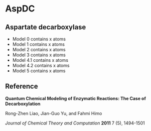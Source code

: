 AspDC
=====

Aspartate decarboxylase
------------------------


- Model 0 contains x atoms
- Model 1 contains x atoms
- Model 2 contains x atoms
- Model 3 contains x atoms
- Model 4.1 contains x atoms
- Model 4.2 contains x atoms
- Model 5 contains x atoms

Reference
----------

**Quantum Chemical Modeling of Enzymatic Reactions: The Case of Decarboxylation**

Rong-Zhen Liao, Jian-Guo Yu, and Fahmi Himo

*Journal of Chemical Theory and Computation* **2011** 7 (5), 1494-1501
